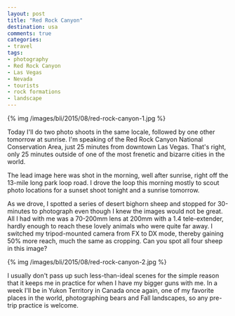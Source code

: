 ```yaml
---
layout: post
title: "Red Rock Canyon"
destination: usa
comments: true
categories:
- travel
tags:
- photography
- Red Rock Canyon
- Las Vegas
- Nevada
- tourists
- rock formations
- landscape
---
```


{% img /images/bli/2015/08/red-rock-canyon-1.jpg %}

Today I'll do two photo shoots in the same locale, followed by one other tomorrow at sunrise. I'm speaking of the Red Rock Canyon National Conservation Area, just 25 minutes from downtown Las Vegas. That's right, only 25 minutes outside of one of the most frenetic and bizarre cities in the world. 

<!--more-->

The lead image here was shot in the morning, well after sunrise, right off the 13-mile long park loop road. I drove the loop this morning mostly to scout photo locations for a sunset shoot tonight and a sunrise tomorrow. 

As we drove, I spotted a series of desert bighorn sheep and stopped for 30-minutes to photograph even though I knew the images would not be great. All I had with me was a 70-200mm lens at 200mm with a 1.4 tele-extender, hardly enough to reach these lovely animals who were quite far away. I switched my tripod-mounted camera from FX to DX mode, thereby gaining 50% more reach, much the same as cropping. Can you spot all four sheep in this image? 

{% img /images/bli/2015/08/red-rock-canyon-2.jpg %}

I usually don't pass up such less-than-ideal scenes for the simple reason that it keeps me in practice for when I have my bigger guns with me. In a week I'll be in Yukon Territory in Canada once again, one of my favorite places in the world, photographing bears and Fall landscapes, so any pre-trip practice is welcome. 

